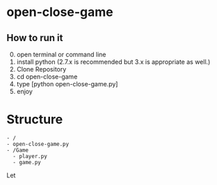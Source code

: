 # open-close-game
## How to run it

0. open terminal or command line
1. install python (2.7.x is recommended but 3.x is appropriate as well.)
2. Clone Repository
3. cd open-close-game
4. type [python open-close-game.py]
5. enjoy


# Structure

```
- /
- open-close-game.py
- /Game
  - player.py
  - game.py
```
Let
